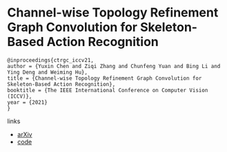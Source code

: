 # Channel-wise Topology Refinement Graph Convolution for Skeleton-Based Action Recognition

```
@inproceedings{ctrgc_iccv21,
author = {Yuxin Chen and Ziqi Zhang and Chunfeng Yuan and Bing Li and Ying Deng and Weiming Hu},
title = {Channel-wise Topology Refinement Graph Convolution for Skeleton-Based Action Recognition},
booktitle = {The IEEE International Conference on Computer Vision (ICCV)},
year = {2021}
}
```

links
- [arXiv](https://arxiv.org/abs/2107.12213)
- [code](https://github.com/Uason-Chen/CTR-GCN)
